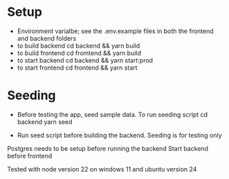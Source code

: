 # Setup
- Environment varialbe; see the .env.example files in both the frontend and backend folders
- to build backend 
        cd backend && yarn build
- to build frontend
        cd fromtend && yarn build
- to start backend
        cd backend && yarn start:prod
- to start frontend
        cd frontend && yarn start

# Seeding
- Before testing the app, seed sample data. To run seeding script
        cd backend yarn seed

- Run seed script before building the backend. Seeding is for testing only

Postgres needs to be setup before running the backend
Start backend before frontend

Tested with node version 22 on windows 11 and ubuntu version 24